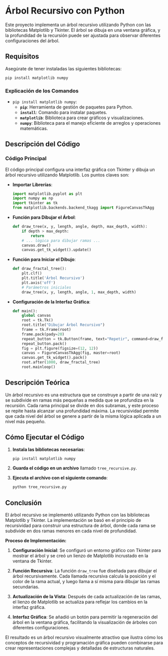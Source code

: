 # Árbol Recursivo con Python

Este proyecto implementa un árbol recursivo utilizando Python con las bibliotecas Matplotlib y Tkinter. El árbol se dibuja en una ventana gráfica, y la profundidad de la recursión puede ser ajustada para observar diferentes configuraciones del árbol.

## Requisitos

Asegúrate de tener instaladas las siguientes bibliotecas:

```bash
pip install matplotlib numpy
```

### Explicación de los Comandos

- `pip install matplotlib numpy`:
  - **`pip`**: Herramienta de gestión de paquetes para Python.
  - **`install`**: Comando para instalar paquetes.
  - **`matplotlib`**: Biblioteca para crear gráficos y visualizaciones.
  - **`numpy`**: Biblioteca para el manejo eficiente de arreglos y operaciones matemáticas.

## Descripción del Código

### Código Principal

El código principal configura una interfaz gráfica con Tkinter y dibuja un árbol recursivo utilizando Matplotlib. Los puntos claves son:

- **Importar Librerías**:
  ```python
  import matplotlib.pyplot as plt
  import numpy as np
  import tkinter as tk
  from matplotlib.backends.backend_tkagg import FigureCanvasTkAgg
  ```

- **Función para Dibujar el Árbol**:
  ```python
  def draw_tree(x, y, length, angle, depth, max_depth, width):
      if depth > max_depth:
          return
      # ... lógica para dibujar ramas ...
      canvas.draw()
      canvas.get_tk_widget().update()
  ```

- **Función para Iniciar el Dibujo**:
  ```python
  def draw_fractal_tree():
      plt.clf()
      plt.title('Árbol Recursivo')
      plt.axis('off')
      # Parámetros iniciales
      draw_tree(x, y, length, angle, 1, max_depth, width)
  ```

- **Configuración de la Interfaz Gráfica**:
  ```python
  def main():
      global canvas
      root = tk.Tk()
      root.title("Dibujar Árbol Recursivo")
      frame = tk.Frame(root)
      frame.pack(pady=20)
      repeat_button = tk.Button(frame, text="Repetir", command=draw_fractal_tree)
      repeat_button.pack()
      fig = plt.figure(figsize=(12, 12))
      canvas = FigureCanvasTkAgg(fig, master=root)
      canvas.get_tk_widget().pack()
      root.after(1000, draw_fractal_tree)
      root.mainloop()
  ```

## Descripción Teórica

Un árbol recursivo es una estructura que se construye a partir de una raíz y se subdivide en ramas más pequeñas a medida que se profundiza en la recursión. Cada rama principal se divide en dos subramas, y este proceso se repite hasta alcanzar una profundidad máxima. La recursividad permite que cada nivel del árbol se genere a partir de la misma lógica aplicada a un nivel más pequeño.

## Cómo Ejecutar el Código

1. **Instala las bibliotecas necesarias**:
   ```bash
   pip install matplotlib numpy
   ```

2. **Guarda el código en un archivo** llamado `tree_recursive.py`.

3. **Ejecuta el archivo con el siguiente comando**:
   ```bash
   python tree_recursive.py
   ```
## Conclusión

El árbol recursivo se implementó utilizando Python con las bibliotecas Matplotlib y Tkinter. La implementación se basó en el principio de recursividad para construir una estructura de árbol, donde cada rama se subdivide en dos ramas menores en cada nivel de profundidad.

**Proceso de Implementación:**

1. **Configuración Inicial**: Se configuró un entorno gráfico con Tkinter para mostrar el árbol y se creó un lienzo de Matplotlib incrustado en la ventana de Tkinter.

2. **Función Recursiva**: La función `draw_tree` fue diseñada para dibujar el árbol recursivamente. Cada llamada recursiva calcula la posición y el color de la rama actual, y luego llama a sí misma para dibujar las ramas secundarias.

3. **Actualización de la Vista**: Después de cada actualización de las ramas, el lienzo de Matplotlib se actualiza para reflejar los cambios en la interfaz gráfica.

4. **Interfaz Gráfica**: Se añadió un botón para permitir la regeneración del árbol en la ventana gráfica, facilitando la visualización de árboles con diferentes configuraciones.

El resultado es un árbol recursivo visualmente atractivo que ilustra cómo los conceptos de recursividad y programación gráfica pueden combinarse para crear representaciones complejas y detalladas de estructuras naturales.

